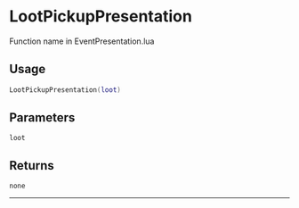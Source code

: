 # LootPickupPresentation
Function name in EventPresentation.lua
## Usage
```lua
LootPickupPresentation(loot)
```
## Parameters
`loot`
## Returns
`none`

---